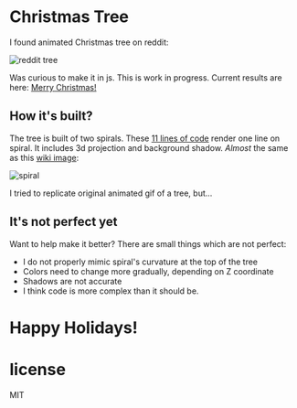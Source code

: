 Christmas Tree
===============

I found animated Christmas tree on reddit:

![reddit tree](http://i.imgur.com/Fy4S1jR.gif)

Was curious to make it in js. This is work in progress. Current results are here: [Merry Christmas!](http://bkuo.github.io/atree/)

How it's built?
---------------
The tree is built of two spirals. These [11 lines of code](https://github.com/bkuo/atree/blob/2937249242a0204929aca45cdb8b937cfb5af3e5/index.js#L86-L97) render one line on spiral. It includes 3d projection and background shadow. _Almost_ the same as this [wiki image](http://en.wikipedia.org/wiki/File:ComplexSinInATimeAxe.gif):

![spiral](http://upload.wikimedia.org/wikipedia/commons/a/a5/ComplexSinInATimeAxe.gif)

I tried to replicate original animated gif of a tree, but...

It's not perfect yet
--------------------
Want to help make it better? There are small things which are not perfect:

* I do not properly mimic spiral's curvature at the top of the tree
* Colors need to change more gradually, depending on Z coordinate
* Shadows are not accurate
* I think code is more complex than it should be.

# Happy Holidays!

# license

MIT
